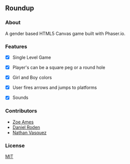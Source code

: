 ## Roundup

### About
A gender based HTML5 Canvas game built with Phaser.io.

### Features
- [x] Single Level Game
- [x] Player's can be a square peg or a round hole
- [x] Girl and Boy colors
- [x] User fires arrows and jumps to platforms
- [x] Sounds


### Contributors
- [Zoe Ames](https://github.com/zoeames)
- [Daniel Roden](https://github.com/DSRoden)
- [Nathan Vasquez](https://github.com/SuperArtie)

### License
[MIT](LICENSE)
